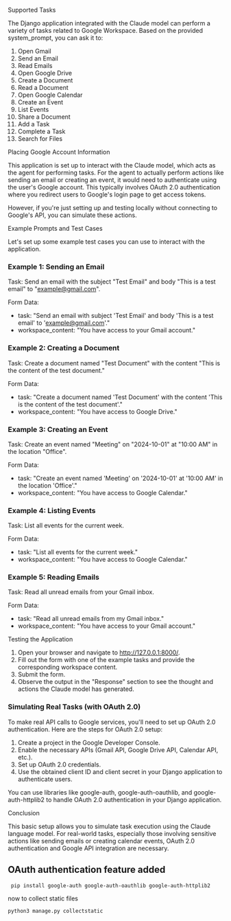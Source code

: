 Supported Tasks

The Django application integrated with the Claude model can perform a variety of tasks related to Google Workspace. Based on the provided system_prompt, you can ask it to:

1. Open Gmail
2. Send an Email
3. Read Emails
4. Open Google Drive
5. Create a Document
6. Read a Document
7. Open Google Calendar
8. Create an Event
9. List Events
10. Share a Document
11. Add a Task
12. Complete a Task
13. Search for Files

Placing Google Account Information

This application is set up to interact with the Claude model, which acts as the agent for performing tasks. For the agent to actually perform actions like sending an email or creating an event, it would need to authenticate using the user's Google account. This typically involves OAuth 2.0 authentication where you redirect users to Google's login page to get access tokens.

However, if you're just setting up and testing locally without connecting to Google's API, you can simulate these actions.

Example Prompts and Test Cases

Let's set up some example test cases you can use to interact with the application.

### Example 1: Sending an Email

Task:
Send an email with the subject "Test Email" and body "This is a test email" to "example@gmail.com".

Form Data:
- task: "Send an email with subject 'Test Email' and body 'This is a test email' to 'example@gmail.com'."
- workspace_content: "You have access to your Gmail account."

### Example 2: Creating a Document

Task:
Create a document named "Test Document" with the content "This is the content of the test document."

Form Data:
- task: "Create a document named 'Test Document' with the content 'This is the content of the test document'."
- workspace_content: "You have access to Google Drive."

### Example 3: Creating an Event

Task:
Create an event named "Meeting" on "2024-10-01" at "10:00 AM" in the location "Office".

Form Data:
- task: "Create an event named 'Meeting' on '2024-10-01' at '10:00 AM' in the location 'Office'."
- workspace_content: "You have access to Google Calendar."

### Example 4: Listing Events

Task:
List all events for the current week.

Form Data:
- task: "List all events for the current week."
- workspace_content: "You have access to Google Calendar."

### Example 5: Reading Emails

Task:
Read all unread emails from your Gmail inbox.

Form Data:
- task: "Read all unread emails from my Gmail inbox."
- workspace_content: "You have access to your Gmail account."

Testing the Application

1. Open your browser and navigate to http://127.0.0.1:8000/.
2. Fill out the form with one of the example tasks and provide the corresponding workspace content.
3. Submit the form.
4. Observe the output in the "Response" section to see the thought and actions the Claude model has generated.

### Simulating Real Tasks (with OAuth 2.0)

To make real API calls to Google services, you'll need to set up OAuth 2.0 authentication. Here are the steps for OAuth 2.0 setup:

1. Create a project in the Google Developer Console.
2. Enable the necessary APIs (Gmail API, Google Drive API, Calendar API, etc.).
3. Set up OAuth 2.0 credentials.
4. Use the obtained client ID and client secret in your Django application to authenticate users.

You can use libraries like google-auth, google-auth-oauthlib, and google-auth-httplib2 to handle OAuth 2.0 authentication in your Django application.

Conclusion

This basic setup allows you to simulate task execution using the Claude language model. For real-world tasks, especially those involving sensitive actions like sending emails or creating calendar events, OAuth 2.0 authentication and Google API integration are necessary.



## OAuth authentication feature added

```
 pip install google-auth google-auth-oauthlib google-auth-httplib2
```

now to collect static files
```
python3 manage.py collectstatic
```